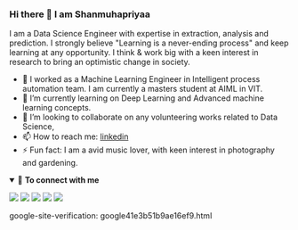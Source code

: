 ### Hi there 👋 I am Shanmuhapriyaa

I am a Data Science Engineer with expertise in extraction, analysis and prediction. I strongly believe "Learning is a never-ending process" and keep learning at any opportunity. I think & work big with a keen interest in research to bring an optimistic change in society. 

- 🔭 I worked as a Machine Learning Engineer in Intelligent process automation team. I am currently a masters student at AIML in VIT.
- 🌱 I’m currently learning on Deep Learning and Advanced machine learning concepts.
- 👯 I’m looking to collaborate on any volunteering works related to Data Science,
- 📫 How to reach me: [linkedin](https://www.linkedin.com/in/shanmuhapriyaa/)
- ⚡ Fun fact: I am a avid music lover, with keen interest in photography and gardening.

<details open>
<summary>🤝 <b>To connect with me</b></summary>
<p align = "center">
 
[<img src ="https://img.shields.io/badge/portfolio-%23.svg?&style=for-the-badge&logo=&logoColor=white%22">](https://github.com/shanmuhapriyaa)
[<img src="https://img.shields.io/badge/twitter-%231DA1F2.svg?&style=for-the-badge&logo=twitter&logoColor=white" />](https://twitter.com/shanmuhapriyaa) 
[<img src="https://img.shields.io/badge/linkedin-%230077B5.svg?&style=for-the-badge&logo=linkedin&logoColor=white" />](https://www.linkedin.com/in/shanmuhapriyaa/)
[<img src = "https://img.shields.io/badge/instagram-%23E4405F.svg?&style=for-the-badge&logo=instagram&logoColor=white">](https://www.instagram.com/rebelinshell/)
[<img src="https://img.shields.io/badge/facebook-%231877F2.svg?&style=for-the-badge&logo=facebook&logoColor=white" />](https://www.facebook.com/shanmuhapriya.1999) 

</p>
</details>


google-site-verification: google41e3b51b9ae16ef9.html
